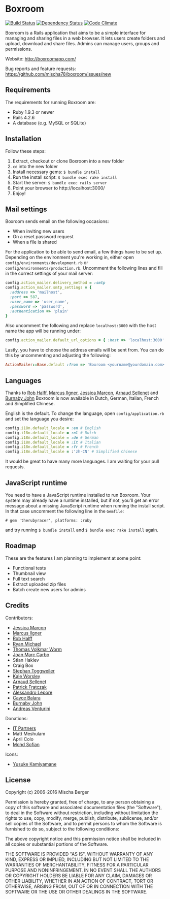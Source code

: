 # Boxroom

[![Build Status](https://api.travis-ci.org/mischa78/boxroom.png)](http://travis-ci.org/mischa78/boxroom)
[![Dependency Status](https://gemnasium.com/mischa78/boxroom.png?travis)](https://gemnasium.com/mischa78/boxroom)
[![Code Climate](https://codeclimate.com/github/mischa78/boxroom.png)](https://codeclimate.com/github/mischa78/boxroom)

Boxroom is a Rails application that aims to be a simple interface for managing and
sharing files in a web browser. It lets users create folders and upload, download
and share files. Admins can manage users, groups and permissions.

Website:
http://boxroomapp.com/

Bug reports and feature requests:
https://github.com/mischa78/boxroom/issues/new


Requirements
------------
The requirements for running Boxroom are:

 * Ruby 1.9.3 or newer
 * Rails 4.2.6
 * A database (e.g. MySQL or SQLite)


Installation
------------
Follow these steps:

 1. Extract, checkout or clone Boxroom into a new folder
 2. `cd` into the new folder
 3. Install necessary gems: `$ bundle install`
 4. Run the install script: `$ bundle exec rake install`
 5. Start the server: `$ bundle exec rails server`
 6. Point your browser to http://localhost:3000/
 7. Enjoy!


Mail settings
-------------
Boxroom sends email on the following occasions:

 * When inviting new users
 * On a reset password request
 * When a file is shared

For the application to be able to send email, a few things have to be set up. Depending on the environment
you're working in, either open `config/environments/development.rb` or `config/environments/production.rb`.
Uncomment the following lines and fill in the correct settings of your mail server:

```ruby
config.action_mailer.delivery_method = :smtp
config.action_mailer.smtp_settings = {
  :address => 'mailhost',
  :port => 587,
  :user_name => 'user_name',
  :password => 'password',
  :authentication => 'plain'
}
```

Also uncomment the following and replace `localhost:3000` with the host name the app will be running under:

```ruby
config.action_mailer.default_url_options = { :host => 'localhost:3000' }
```

Lastly, you have to choose the address emails will be sent from. You can do
this by uncommenting and adjusting the following:

```ruby
ActionMailer::Base.default :from => 'Boxroom <yourname@yourdomain.com>'
```


Languages
---------
Thanks to [Rob Halff](https://github.com/rhalff), [Marcus Ilgner](https://github.com/milgner),
[Jessica Marcon](https://github.com/marcontwm), [Arnaud Sellenet](https://github.com/demental) and [Burnaby John](https://github.com/john-coding)
Boxroom is now available in Dutch, German, Italian, French and Simplified Chinese.

English is the default. To change the language, open `config/application.rb` and set the language you desire:

```ruby
config.i18n.default_locale = :en # English
config.i18n.default_locale = :nl # Dutch
config.i18n.default_locale = :de # German
config.i18n.default_locale = :it # Italian
config.i18n.default_locale = :fr # French
config.i18n.default_locale = :'zh-CN' # Simplified Chinese
```

It would be great to have many more languages. I am waiting for your pull requests.


JavaScript runtime
------------------

You need to have a JavaScript runtime installed to run Boxroom. Your system may already have a
runtime installed, but if not, you'll get an error message about a missing JavaScript runtime when
running the install script. In that case uncomment the following line in the `Gemfile`:

    # gem 'therubyracer', platforms: :ruby

and try running `$ bundle install` and `$ bundle exec rake install` again.


Roadmap
-------

These are the features I am planning to implement at some point:

 * Functional tests
 * Thumbnail view
 * Full text search
 * Extract uploaded zip files
 * Batch create new users for admins


Credits
-------

Contributors:

 * [Jessica Marcon](https://github.com/marcontwm)
 * [Marcus Ilgner](https://github.com/milgner)
 * [Rob Halff](https://github.com/rhalff)
 * [Ryan Michael](https://github.com/kerinin)
 * [Thomas Volkmar Worm](https://github.com/tvw)
 * [Joan Marc Carbo](https://github.com/jmcarbo)
 * Stian Haklev
 * Craig Box
 * [Stephan Toggweiler](https://github.com/rheoli)
 * [Kale Worsley](https://github.com/kaleworsley)
 * [Arnaud Sellenet](https://github.com/demental)
 * [Patrick Fratczak](https://github.com/patfrat)
 * [Alessandro Lepore](https://github.com/alepore)
 * [Cayce Balara](https://github.com/Yardboy)
 * [Burnaby John](https://github.com/john-coding)
 * [Andreas Venturini](https://github.com/andreas-venturini)

Donations:

 * [IT Partners](http://www.itpartners.co.nz/)
 * Matt Meshulam
 * April Colo
 * [Mohd Sofian](http://www.zulrafique.com.my/)

Icons:

 * [Yusuke Kamiyamane](http://p.yusukekamiyamane.com/)


License
-------
Copyright (c) 2006-2016 Mischa Berger

Permission is hereby granted, free of charge, to any person obtaining a copy of
this software and associated documentation files (the "Software"), to deal in
the Software without restriction, including without limitation the rights to use,
copy, modify, merge, publish, distribute, sublicense, and/or sell copies of the
Software, and to permit persons to whom the Software is furnished to do so, subject
to the following conditions:

The above copyright notice and this permission notice shall be included in all
copies or substantial portions of the Software.

THE SOFTWARE IS PROVIDED "AS IS", WITHOUT WARRANTY OF ANY KIND, EXPRESS OR IMPLIED,
INCLUDING BUT NOT LIMITED TO THE WARRANTIES OF MERCHANTABILITY, FITNESS FOR A
PARTICULAR PURPOSE AND NONINFRINGEMENT. IN NO EVENT SHALL THE AUTHORS OR COPYRIGHT
HOLDERS BE LIABLE FOR ANY CLAIM, DAMAGES OR OTHER LIABILITY, WHETHER IN AN ACTION
OF CONTRACT, TORT OR OTHERWISE, ARISING FROM, OUT OF OR IN CONNECTION WITH THE
SOFTWARE OR THE USE OR OTHER DEALINGS IN THE SOFTWARE.

